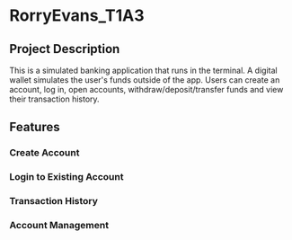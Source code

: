 # RorryEvans_T1A3 

## Project Description
This is a simulated banking application that runs in the terminal. A digital wallet simulates the user's funds outside of the app. Users can create an account, log in, open accounts, withdraw/deposit/transfer funds and view their transaction history.

## Features

### Create Account

### Login to Existing Account

### Transaction History

### Account Management